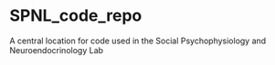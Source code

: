 # SPNL_code_repo
A central location for code used in the Social Psychophysiology and Neuroendocrinology Lab

